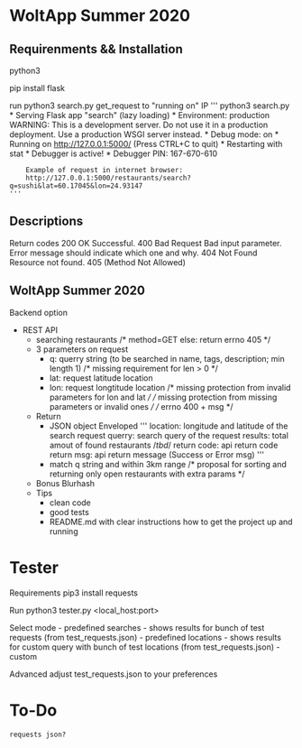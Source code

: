 # WoltApp Summer 2020

## Requirenments && Installation

python3

pip install flask

run
	python3 search.py
	get_request to "running on" IP
	'''
		python3 search.py
		* Serving Flask app "search" (lazy loading)
		* Environment: production
		WARNING: This is a development server. Do not use it in a production deployment.
		Use a production WSGI server instead.
		* Debug mode: on
		* Running on http://127.0.0.1:5000/ (Press CTRL+C to quit)
		* Restarting with stat
		* Debugger is active!
		* Debugger PIN: 167-670-610

		Example of request in internet browser:
		http://127.0.0.1:5000/restaurants/search?q=sushi&lat=60.17045&lon=24.93147
	'''

## Descriptions

Return codes
200 OK	Successful.
400 Bad Request	Bad input parameter. Error message should indicate which one and why.
404 Not Found	Resource not found.
405 (Method Not Allowed)

## WoltApp Summer 2020
Backend option
- REST API
	- searching restaurants
		/* method=GET else: return errno 405 */
	- 3 parameters on request
		- q: querry string (to be searched in name, tags, description; min length 1)
			/* missing requirement for len > 0 */
		- lat: request latitude location
		- lon: request longtitude location
			/* missing protection from invalid parameters for lon and lat */
		/* missing protection from missing parameters or invalid ones */
		/* errno 400 + msg */
	- Return
		- JSON object
			Enveloped
				'''
					location: longitude and latitude of the search request
					querry: search query of the request
					results: total amout of found restaurants
					/*tbd*/
					return code: api return code
					return msg: api return message (Success or Error msg)
				'''
		- match q string and within 3km range
			/* proposal for sorting and returning only open restaurants  with extra params */
	- Bonus Blurhash
	- Tips
		- clean code
		- good tests
		- README.md with clear instructions how to get the project up and running

# Tester
Requirements
	pip3 install requests
	

Run
	python3 tester.py <local_host:port>

Select mode
	- predefined searches
		- shows results for bunch of test requests (from test_requests.json)
	- predefined locations
		- shows results for custom query with bunch of test locations (from test_requests.json)
	- custom

Advanced
	adjust test_requests.json to your preferences
# To-Do
	requests json?